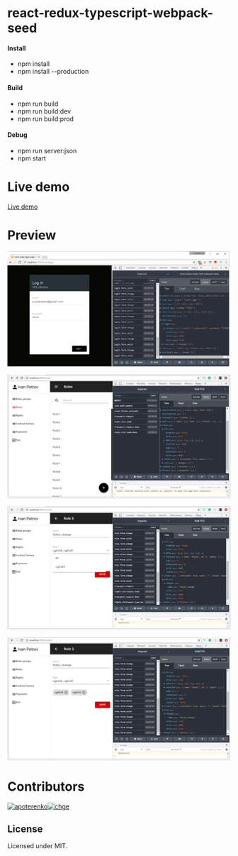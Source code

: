 # react-redux-typescript-webpack-seed

#### Install

* npm install
* npm install --production

#### Build

* npm run build
* npm run build:dev
* npm run build:prod

#### Debug

* npm run server:json
* npm start

# Live demo

[Live demo](https://apoterenko.github.io/react-redux-typescript-webpack-seed)

# Preview

![0](preview/000.png)

![1](preview/001.png)

![2](preview/002.png)

![3](preview/003.png)

# Contributors

[<img alt="apoterenko" src="https://avatars0.githubusercontent.com/u/12325691?v=4&s=460" width="117">](https://github.com/apoterenko)[<img alt="chge" src="https://avatars3.githubusercontent.com/u/400840?v=4&s=460" width="117">](https://github.com/chge)

## License

Licensed under MIT.
